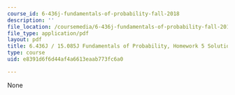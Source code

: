 ```yaml
---
course_id: 6-436j-fundamentals-of-probability-fall-2018
description: ''
file_location: /coursemedia/6-436j-fundamentals-of-probability-fall-2018/e8391d6f6d44af4a6613eaab773fc6a0_MIT6_436JF18_hw5solutions.pdf
file_type: application/pdf
layout: pdf
title: 6.436J / 15.085J Fundamentals of Probability, Homework 5 Solutions
type: course
uid: e8391d6f6d44af4a6613eaab773fc6a0

---
```

None